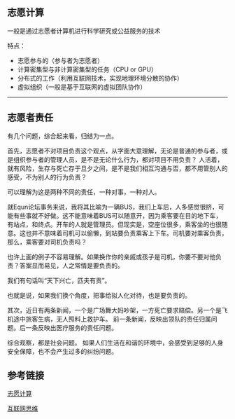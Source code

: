 志愿计算
------
一般是通过志愿者计算机进行科学研究或公益服务的技术

特点：
* 志愿参与的（参与者为志愿者）
* 计算密集型与非计算密集型的任务（CPU or GPU）
* 分布式的工作（利用互联网技术，实现地理环境分散的协作）
* 虚拟组织（一般是基于互联网的虚拟团队协作）

---

志愿者责任
------

有几个问题，综合起来看，归结为一点。

首先，志愿者不对项目负责这个观点，从字面大意理解，无论是普通的参与者，或是组织参与者的管理人员，是不是无论什么行为，都对项目不用负责？
人活着，就有风险，生存与死亡存于旦夕之间，是不是我们相互沟通与否，都不用管别人的感受，不为别人的行为负责？

可以理解为这是两种不同的责任，一种对事，一种对人。

就Equn论坛事务来说，我将其比喻为一辆BUS，我们上车后，人多感觉很挤，可能有些事就不好做。这不能意味着BUS可以随意开，因为乘客要在目的地下车，有站点，和终点。开车的人就是管理员。但现实是，空座位很多，乘客坐的也很随意。这也并不意味着司机可以偷懒，到站要负责乘客上下车。司机要对乘客负责，那么，乘客要对司机负责吗？

也许上面的例子不容易理解。如果换作你的亲戚或孩子是司机，你要不要对他负责？答案显而易见，人之常情是要负责的。

我们有句话叫“天下兴亡，匹夫有责”。

也就是说，如果我们换个角度，把事给拟人化对待，也是要负责的。

其次，近日有两条新闻，一个是广场舞大妈吵架，一方死亡要求赔偿。另一个是飞机途中旅客生病，无人照料上救护车。
前一条新闻，反映出领队的责任归属问题。后一条反映出医疗服务的责任问题。

综合观察，都是社会问题。
如果人们生活在和谐的环境中，会感受到足够的人身安全保障，也不会产生过多的纠纷问题。

参考链接
------
[志愿计算](http://www.equn.com/wiki/志愿计算)

[互联网思维](https://gitcafe.com/volunteerAThome/volunteerAThome/blob/Develop/项目目录/企业平台/百度/贴吧/管理/互联网+/互联网思维)